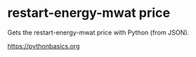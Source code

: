 # restart-energy-mwat price 

Gets the restart-energy-mwat price with Python (from JSON).

https://pythonbasics.org
